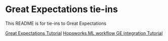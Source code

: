 # Great Expectations tie-ins

This README is for tie-ins to Great Expectations 


[Great Expectations Tutorial](https://docs.greatexpectations.io/docs/tutorials/getting_started/tutorial_overview)
[Hopsworks ML workflow GE integration Tutorial](https://github.com/logicalclocks/hopsworks-tutorials/blob/master/integrations/great_expectations/fraud_batch_data_validation.ipynb)
